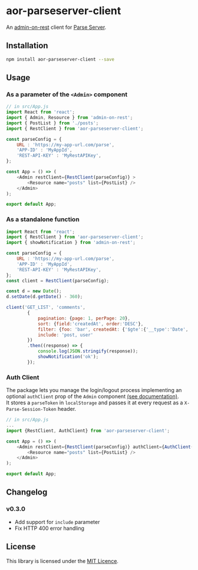 # aor-parseserver-client

An [admin-on-rest](https://github.com/marmelab/admin-on-rest) client for [Parse Server](https://github.com/ParsePlatform/parse-server).


## Installation

```sh
npm install aor-parseserver-client --save
```

## Usage


### As a parameter of the `<Admin>` component
```js
// in src/App.js
import React from 'react';
import { Admin, Resource } from 'admin-on-rest';
import { PostList } from './posts';
import { RestClient } from 'aor-parseserver-client';

const parseConfig = {
	URL : 'https://my-app-url.com/parse',
	'APP-ID' : 'MyAppId',
	'REST-API-KEY' : 'MyRestAPIKey',
};

const App = () => (
    <Admin restClient={RestClient(parseConfig)} >
        <Resource name="posts" list={PostList} />
    </Admin>
);

export default App;
```


### As a standalone function
```js
import React from 'react';
import { RestClient } from 'aor-parseserver-client';
import { showNotification } from 'admin-on-rest';

const parseConfig = {
	URL : 'https://my-app-url.com/parse',
	'APP-ID' : 'MyAppId',
	'REST-API-KEY' : 'MyRestAPIKey',
};
const client = RestClient(parseConfig);

const d = new Date();
d.setDate(d.getDate() - 360);

client('GET_LIST', 'comments', 
		{  
            pagination: {page: 1, perPage: 20}, 
            sort: {field:'createdAt', order:'DESC'}, 
            filter: {foo: 'bar', createdAt: {'$gte':{'__type':'Date', 'iso': d }}},
            include: 'post, user' 
        })
        .then((response) => {
        	console.log(JSON.stringify(response));
            showNotification('ok');
        });
```


### Auth Client
The package lets you manage the login/logout process implementing an optional `authClient` prop of the `Admin` component [(see documentation)](https://marmelab.com/admin-on-rest/Authentication.html).  
It stores a `parseToken` in  `localStorage` and passes it at every request as a `X-Parse-Session-Token` header.  


```js
// in src/App.js
...
import {RestClient, AuthClient} from 'aor-parseserver-client';

const App = () => (
    <Admin restClient={RestClient(parseConfig)} authClient={AuthClient(parseConfig)}>
        <Resource name="posts" list={PostList} />
    </Admin>
);

export default App;
```

## Changelog

### v0.3.0
  * Add support for `include` parameter 
  * Fix HTTP 400 error handling

## License

This library is licensed under the [MIT Licence](LICENSE).

